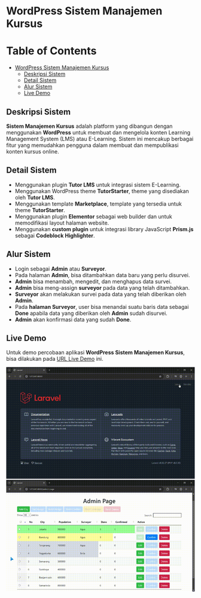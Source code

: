 # WordPress Sistem Manajemen Kursus

# Table of Contents

- [WordPress Sistem Manajemen Kursus](#wordpress-sistem-manajemen-kursus)
  - [Deskripsi Sistem](#deskripsi-sistem)
  - [Detail Sistem](#detail-sistem)
  - [Alur Sistem](#alur-sistem)
  - [Live Demo](#live-demo)

## Deskripsi Sistem
**Sistem Manajemen Kursus** adalah platform yang dibangun dengan menggunakan **WordPress** untuk membuat dan mengelola konten Learning Management System (LMS) atau E-Learning. Sistem ini mencakup berbagai fitur yang memudahkan pengguna dalam membuat dan mempublikasi konten kursus online.

## Detail Sistem
- Menggunakan plugin **Tutor LMS** untuk integrasi sistem E-Learning.
- Menggunakan WordPress theme **TutorStarter**, theme yang disediakan oleh **Tutor LMS**.
- Menggunakan template **Marketplace**, template yang tersedia untuk theme **TutorStarter**.
- Menggunakan plugin **Elementor** sebagai web builder dan untuk memodifikasi layout halaman website.
- Menggunakan **custom plugin** untuk integrasi library JavaScript **Prism.js** sebagai **Codeblock Highlighter**.

## Alur Sistem
- Login sebagai **Admin** atau **Surveyor**.
- Pada halaman **Admin**, bisa ditambahkan data baru yang perlu disurvei.
- **Admin** bisa menambah, mengedit, dan menghapus data survei.
- **Admin** bisa meng-assign **surveyor** pada data yang telah ditambahkan.
- **Surveyor** akan melakukan survei pada data yang telah diberikan oleh **Admin**.
- Pada **halaman Surveyor**, user bisa menandai suatu baris data sebagai **Done** apabila data yang diberikan oleh **Admin** sudah disurvei.
- **Admin** akan konfirmasi data yang sudah **Done**.

## Live Demo
Untuk demo percobaan aplikasi **WordPress Sistem Manajemen Kursus**, bisa dilakukan pada
[URL Live Demo](https://learning.samreact.my.id/) ini.

![Demo Administrasi Survei Admin #01 GIF](https://github.com/samdhila/media/blob/main/laravel/lara01-optimized.gif)
![Demo Administrasi Survei Admin #02 GIF](https://github.com/samdhila/media/blob/main/laravel/lara02-optimized.gif)
